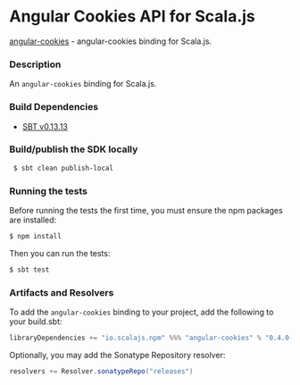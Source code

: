 Angular Cookies API for Scala.js
================================
[angular-cookies](https://www.npmjs.com/package/angular-cookies) - angular-cookies binding for Scala.js.

### Description

An `angular-cookies` binding for Scala.js.

### Build Dependencies

* [SBT v0.13.13](http://www.scala-sbt.org/download.html)

### Build/publish the SDK locally

```bash
 $ sbt clean publish-local
```

### Running the tests

Before running the tests the first time, you must ensure the npm packages are installed:

```bash
$ npm install
```

Then you can run the tests:

```bash
$ sbt test
```

### Artifacts and Resolvers

To add the `angular-cookies` binding to your project, add the following to your build.sbt:  

```sbt
libraryDependencies += "io.scalajs.npm" %%% "angular-cookies" % "0.4.0-pre3"
```

Optionally, you may add the Sonatype Repository resolver:

```sbt   
resolvers += Resolver.sonatypeRepo("releases") 
```